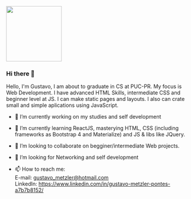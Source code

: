 <img width="150px" height="150px" src="https://avatars2.githubusercontent.com/u/46631890?s=460&u=c6f524f64140286d74cfc629297ae0168beaab4f&v=4">

### Hi there 👋
Hello, I'm Gustavo, I am about to graduate in CS at PUC-PR. My focus is Web Development.
I have advanced HTML Skills, intermediate CSS and beginner level at JS.
I can make static pages and layouts. I also can crate small and simple aplications using JavaScript.


- 🔭 I’m currently working on my studies and self development
- 🌱 I’m currently learning ReactJS, masterying HTML, CSS (including frameworks as Bootstrap 4 and Materialize) and JS & libs like JQuery.
- 👯 I’m looking to collaborate on begginer/intermediate Web projects. 
- 🤔 I’m looking for Networking and self development

- 📫 How to reach me: <br>
      E-mail: gustavo_metzler@hotmail.com<br>
      LinkedIn: https://www.linkedin.com/in/gustavo-metzler-pontes-a7b7b8152/

